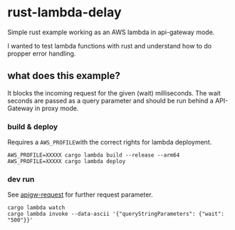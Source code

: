 # rust-lambda-delay
Simple rust example working as an AWS lambda in api-gateway mode.

I wanted to test lambda functions with rust and understand how to do propper error handling.

## what does this example?
It blocks the incoming request for the given (wait) milliseconds. 
The wait seconds are passed as a query parameter and should be run behind a API-Gateway in proxy mode. 

### build & deploy
Requires a `AWS_PROFILE`with the correct rights for lambda deployment.
```shell
AWS_PROFILE=XXXXX cargo lambda build --release --arm64 
AWS_PROFILE=XXXXX cargo lambda deploy
```

### dev run
See [apigw-request](https://github.com/aws/aws-lambda-go/blob/main/events/testdata/apigw-request.json) for further request parameter.

```shell
cargo lambda watch
cargo lambda invoke --data-ascii '{"queryStringParameters": {"wait": "500"}}'
```
